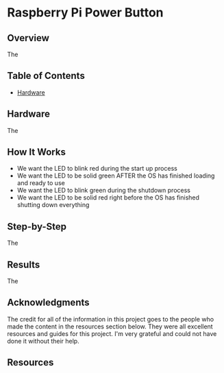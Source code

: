 # Raspberry Pi Power Button

## Overview
The


## Table of Contents
- [Hardware](#hardware)


## Hardware
The 


## How It Works
<!-- If this approach doesn't work, then just time the start up and shutdown -->
- We want the LED to blink red during the start up process
- We want the LED to be solid green AFTER the OS has finished loading and ready to use
- We want the LED to blink green during the shutdown process
- We want the LED to be solid red right before the OS has finished shutting down everything


## Step-by-Step
The


## Results
The 


## Acknowledgments
The credit for all of the information in this project goes to the people who made the content in the resources section below. They were all excellent resources and guides for this project. I'm very grateful and could not have done it without their help.


## Resources
